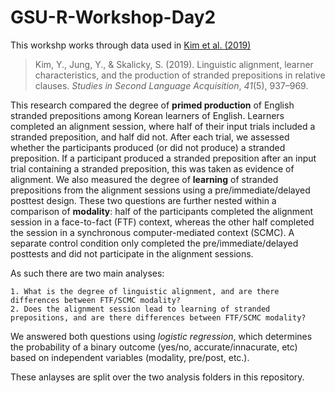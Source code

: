 # GSU-R-Workshop-Day2

This workshp works through data used in [Kim et al. (2019)](https://doi.org/10.1017%2FS0272263119000093)


> Kim, Y., Jung, Y., & Skalicky, S. (2019). Linguistic alignment, learner characteristics, and the production of stranded prepositions in relative clauses. *Studies in Second Language Acquisition*, *41*(5), 937–969.

This research compared the degree of **primed production** of English stranded prepositions among Korean learners of English. Learners completed an alignment session, where half of their input trials included a stranded preposition, and half did not. After each trial, we assessed whether the participants produced (or did not produce) a stranded preposition. If a participant produced a stranded preposition after an input trial containing a stranded preposition, this was taken as evidence of alignment. We also measured the degree of **learning** of stranded prepositions from the alignment sessions using a pre/immediate/delayed posttest design. These two questions are further nested within a comparison of **modality**: half of the participants completed the alignment session in a face-to-fact (FTF) context, whereas the other half completed the session in a synchronous computer-mediated context (SCMC). A separate control condition only completed the pre/immediate/delayed posttests and did not participate in the alignment sessions. 

As such there are two main analyses: 

    1. What is the degree of linguistic alignment, and are there differences between FTF/SCMC modality?
    2. Does the alignment session lead to learning of stranded prepositions, and are there differences between FTF/SCMC modality?

We answered both questions using *logistic regression*, which determines the probability of a binary outcome (yes/no, accurate/innacurate, etc) based on independent variables (modality, pre/post, etc.).

These anlayses are split over the two analysis folders in this repository. 